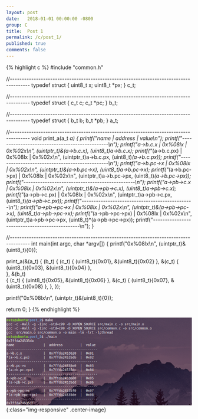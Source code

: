 ```yaml
---
layout: post
date:   2018-01-01 00:00:00 -0800
group: C
title:  Post 1
permalink: /c/post_1/
published: true
comments: false
---
```


{% highlight c %}
#include "common.h"

//--------------------------------------------------------------------------------------
typedef struct {
  uint8_t x;
  uint8_t *px;
} c_t;

//--------------------------------------------------------------------------------------
typedef struct {
  c_t c;
  c_t *pc;
} b_t;

//--------------------------------------------------------------------------------------
typedef struct {
  b_t b;
  b_t *pb;
} a_t;

//--------------------------------------------------------------------------------------
void print_a(a_t *a)
{
  printf("name               |  address         |  value\n");
  printf("-----------------------------------------------\n");
  printf("a->b.c.x           |  0x%08lx  |  0x%02x\n", (uintptr_t)&(a->b.c.x), (uint8_t)a->b.c.x);
  printf("*(a->b.c.px)       |  0x%08lx  |  0x%02x\n", (uintptr_t)a->b.c.px, (uint8_t)*(a->b.c.px));
  printf("-----------------------------------------------\n");
  printf("a->b.pc->x         |  0x%08lx  |  0x%02x\n", (uintptr_t)&(a->b.pc->x), (uint8_t)a->b.pc->x);
  printf("*(a->b.pc->px)     |  0x%08lx  |  0x%02x\n", (uintptr_t)a->b.pc->px, (uint8_t)*(a->b.pc->px));
  printf("-----------------------------------------------\n");
  printf("a->pb->c.x         |  0x%08lx  |  0x%02x\n", (uintptr_t)&(a->pb->c.x), (uint8_t)a->pb->c.x);
  printf("*(a->pb->c.px)     |  0x%08lx  |  0x%02x\n", (uintptr_t)a->pb->c.px, (uint8_t)*(a->pb->c.px));
  printf("-----------------------------------------------\n");
  printf("a->pb->pc->x       |  0x%08lx  |  0x%02x\n", (uintptr_t)&(a->pb->pc->x), (uint8_t)a->pb->pc->x);
  printf("*(a->pb->pc->px)   |  0x%08lx  |  0x%02x\n", (uintptr_t)a->pb->pc->px, (uint8_t)*(a->pb->pc->px));
  printf("-----------------------------------------------\n");
}

//--------------------------------------------------------------------------------------
int main(int argc, char *argv[])
{
  printf("0x%08lx\n", (uintptr_t)&(uint8_t){0});

  print_a(&(a_t)
  {
    (b_t)
    {
      (c_t)  { (uint8_t){0x01}, &(uint8_t){0x02} },
      &(c_t) { (uint8_t){0x03}, &(uint8_t){0x04} },     
    },
    &(b_t)  
    {
      (c_t)  { (uint8_t){0x05}, &(uint8_t){0x06} },
      &(c_t) { (uint8_t){0x07}, &(uint8_t){0x08} },
    },
  });

  printf("0x%08lx\n", (uintptr_t)&(uint8_t){0});

  return 0;
}
{% endhighlight %}

![c_post_1](images/c_post_1.png){:class="img-responsive" .center-image}

